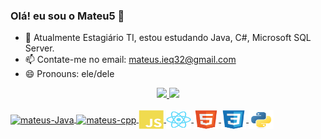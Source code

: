 ### Olá! eu sou o Mateu5 👋



- 🌱 Atualmente Estagiário TI, estou estudando Java, C#, Microsoft SQL Server.
- 📫 Contate-me no email: mateus.ieq32@gmail.com
- 😄 Pronouns: ele/dele

<div align="center">
  <a href="https://github.com/Mateu5">
  <img height="180em" src="https://github-readme-stats.vercel.app/api?username=Mateu5&show_icons=true&theme=dark&include_all_commits=true&count_private=true"/>
  <img height="180em" src="https://github-readme-stats.vercel.app/api/top-langs/?username=Mateu5&layout=compact&langs_count=7&theme=dark"/>
</div>

<div style="display: inline_block"><br>
  <img align="center" alt="mateus-Java" height="30" width="40" src="https://cdn.jsdelivr.net/gh/devicons/devicon/icons/java/java-original-wordmark.svg" />
  <img align="center" alt="mateus-cpp" height="30" width="40" src="https://cdn.jsdelivr.net/gh/devicons/devicon/icons/cplusplus/cplusplus-original.svg" />
  <img align="center" alt="mateus-Js" height="30" width="40" src="https://raw.githubusercontent.com/devicons/devicon/master/icons/javascript/javascript-plain.svg">
  <img align="center" alt="mateus-React" height="30" width="40" src="https://raw.githubusercontent.com/devicons/devicon/master/icons/react/react-original.svg">
  <img align="center" alt="mateus-HTML" height="30" width="40" src="https://raw.githubusercontent.com/devicons/devicon/master/icons/html5/html5-original.svg">
  <img align="center" alt="mateus-CSS" height="30" width="40" src="https://raw.githubusercontent.com/devicons/devicon/master/icons/css3/css3-original.svg">
  <img align="center" alt="mateus-Python" height="30" width="40" src="https://raw.githubusercontent.com/devicons/devicon/master/icons/python/python-original.svg">
</div>


